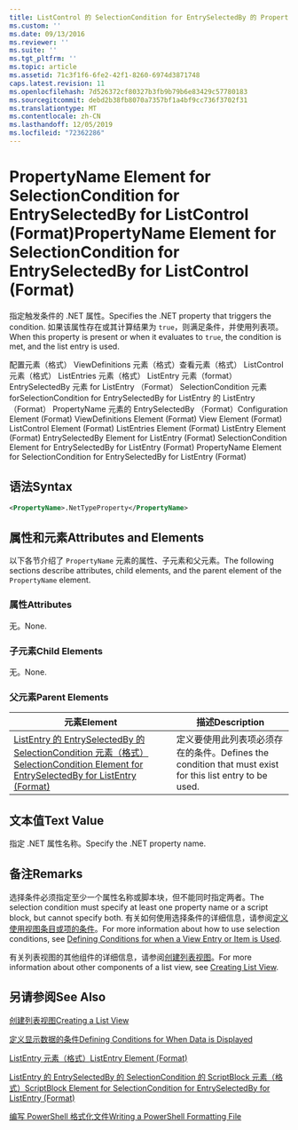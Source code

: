 ```yaml
---
title: ListControl 的 SelectionCondition for EntrySelectedBy 的 PropertyName 元素（格式） |Microsoft Docs
ms.custom: ''
ms.date: 09/13/2016
ms.reviewer: ''
ms.suite: ''
ms.tgt_pltfrm: ''
ms.topic: article
ms.assetid: 71c3f1f6-6fe2-42f1-8260-6974d3871748
caps.latest.revision: 11
ms.openlocfilehash: 7d526372cf80327b3fb9b79b6e83429c57780183
ms.sourcegitcommit: debd2b38fb8070a7357bf1a4bf9cc736f3702f31
ms.translationtype: MT
ms.contentlocale: zh-CN
ms.lasthandoff: 12/05/2019
ms.locfileid: "72362286"
---
```

# <a name="propertyname-element-for-selectioncondition-for-entryselectedby-for-listcontrol-format"></a><span data-ttu-id="c9705-102">PropertyName Element for SelectionCondition for EntrySelectedBy for ListControl (Format)</span><span class="sxs-lookup"><span data-stu-id="c9705-102">PropertyName Element for SelectionCondition for EntrySelectedBy for ListControl (Format)</span></span>

<span data-ttu-id="c9705-103">指定触发条件的 .NET 属性。</span><span class="sxs-lookup"><span data-stu-id="c9705-103">Specifies the .NET property that triggers the condition.</span></span> <span data-ttu-id="c9705-104">如果该属性存在或其计算结果为 `true`，则满足条件，并使用列表项。</span><span class="sxs-lookup"><span data-stu-id="c9705-104">When this property is present or when it evaluates to `true`, the condition is met, and the list entry is used.</span></span>

<span data-ttu-id="c9705-105">配置元素（格式） ViewDefinitions 元素（格式）查看元素（格式） ListControl 元素（格式） ListEntries 元素（格式） ListEntry 元素（format） EntrySelectedBy 元素 for ListEntry （Format） SelectionCondition 元素 forSelectionCondition for EntrySelectedBy for ListEntry 的 ListEntry （Format） PropertyName 元素的 EntrySelectedBy （Format）</span><span class="sxs-lookup"><span data-stu-id="c9705-105">Configuration Element (Format) ViewDefinitions Element (Format) View Element (Format) ListControl Element (Format) ListEntries Element (Format) ListEntry Element (Format) EntrySelectedBy Element for ListEntry (Format) SelectionCondition Element for EntrySelectedBy for ListEntry (Format) PropertyName Element for SelectionCondition for EntrySelectedBy for ListEntry (Format)</span></span>

## <a name="syntax"></a><span data-ttu-id="c9705-106">语法</span><span class="sxs-lookup"><span data-stu-id="c9705-106">Syntax</span></span>

```xml
<PropertyName>.NetTypeProperty</PropertyName>
```

## <a name="attributes-and-elements"></a><span data-ttu-id="c9705-107">属性和元素</span><span class="sxs-lookup"><span data-stu-id="c9705-107">Attributes and Elements</span></span>

<span data-ttu-id="c9705-108">以下各节介绍了 `PropertyName` 元素的属性、子元素和父元素。</span><span class="sxs-lookup"><span data-stu-id="c9705-108">The following sections describe attributes, child elements, and the parent element of the `PropertyName` element.</span></span>

### <a name="attributes"></a><span data-ttu-id="c9705-109">属性</span><span class="sxs-lookup"><span data-stu-id="c9705-109">Attributes</span></span>

<span data-ttu-id="c9705-110">无。</span><span class="sxs-lookup"><span data-stu-id="c9705-110">None.</span></span>

### <a name="child-elements"></a><span data-ttu-id="c9705-111">子元素</span><span class="sxs-lookup"><span data-stu-id="c9705-111">Child Elements</span></span>

<span data-ttu-id="c9705-112">无。</span><span class="sxs-lookup"><span data-stu-id="c9705-112">None.</span></span>

### <a name="parent-elements"></a><span data-ttu-id="c9705-113">父元素</span><span class="sxs-lookup"><span data-stu-id="c9705-113">Parent Elements</span></span>

|<span data-ttu-id="c9705-114">元素</span><span class="sxs-lookup"><span data-stu-id="c9705-114">Element</span></span>|<span data-ttu-id="c9705-115">描述</span><span class="sxs-lookup"><span data-stu-id="c9705-115">Description</span></span>|
|-------------|-----------------|
|[<span data-ttu-id="c9705-116">ListEntry 的 EntrySelectedBy 的 SelectionCondition 元素（格式）</span><span class="sxs-lookup"><span data-stu-id="c9705-116">SelectionCondition Element for EntrySelectedBy for ListEntry (Format)</span></span>](./selectioncondition-element-for-entryselectedby-for-listcontrol-format.md)|<span data-ttu-id="c9705-117">定义要使用此列表项必须存在的条件。</span><span class="sxs-lookup"><span data-stu-id="c9705-117">Defines the condition that must exist for this list entry to be used.</span></span>|

## <a name="text-value"></a><span data-ttu-id="c9705-118">文本值</span><span class="sxs-lookup"><span data-stu-id="c9705-118">Text Value</span></span>

<span data-ttu-id="c9705-119">指定 .NET 属性名称。</span><span class="sxs-lookup"><span data-stu-id="c9705-119">Specify the .NET property name.</span></span>

## <a name="remarks"></a><span data-ttu-id="c9705-120">备注</span><span class="sxs-lookup"><span data-stu-id="c9705-120">Remarks</span></span>

<span data-ttu-id="c9705-121">选择条件必须指定至少一个属性名称或脚本块，但不能同时指定两者。</span><span class="sxs-lookup"><span data-stu-id="c9705-121">The selection condition must specify at least one property name or a script block, but cannot specify both.</span></span> <span data-ttu-id="c9705-122">有关如何使用选择条件的详细信息，请参阅[定义使用视图条目或项的条件](./defining-conditions-for-displaying-data.md)。</span><span class="sxs-lookup"><span data-stu-id="c9705-122">For more information about how to use selection conditions, see [Defining Conditions for when a View Entry or Item is Used](./defining-conditions-for-displaying-data.md).</span></span>

<span data-ttu-id="c9705-123">有关列表视图的其他组件的详细信息，请参阅[创建列表视图](./creating-a-list-view.md)。</span><span class="sxs-lookup"><span data-stu-id="c9705-123">For more information about other components of a list view, see [Creating List View](./creating-a-list-view.md).</span></span>

## <a name="see-also"></a><span data-ttu-id="c9705-124">另请参阅</span><span class="sxs-lookup"><span data-stu-id="c9705-124">See Also</span></span>

[<span data-ttu-id="c9705-125">创建列表视图</span><span class="sxs-lookup"><span data-stu-id="c9705-125">Creating a List View</span></span>](./creating-a-list-view.md)

[<span data-ttu-id="c9705-126">定义显示数据的条件</span><span class="sxs-lookup"><span data-stu-id="c9705-126">Defining Conditions for When Data is Displayed</span></span>](./defining-conditions-for-displaying-data.md)

[<span data-ttu-id="c9705-127">ListEntry 元素（格式）</span><span class="sxs-lookup"><span data-stu-id="c9705-127">ListEntry Element (Format)</span></span>](./listentry-element-for-listcontrol-format.md)

[<span data-ttu-id="c9705-128">ListEntry 的 EntrySelectedBy 的 SelectionCondition 的 ScriptBlock 元素（格式）</span><span class="sxs-lookup"><span data-stu-id="c9705-128">ScriptBlock Element for SelectionCondition for EntrySelectedBy for ListEntry (Format)</span></span>](./scriptblock-element-for-selectioncondition-for-entryselectedby-for-listcontrol-format.md)

[<span data-ttu-id="c9705-129">编写 PowerShell 格式化文件</span><span class="sxs-lookup"><span data-stu-id="c9705-129">Writing a PowerShell Formatting File</span></span>](./writing-a-powershell-formatting-file.md)

